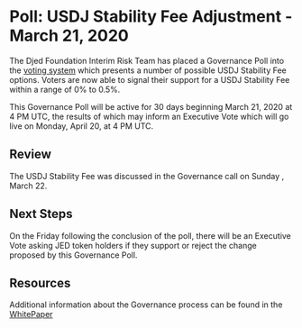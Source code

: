 # Poll: USDJ Stability Fee Adjustment - March 21, 2020

The Djed Foundation Interim Risk Team has placed a Governance Poll into the  [voting system](https://djed.tronscan.org/#/vote)  which presents a number of possible USDJ Stability Fee options. Voters are now able to signal their support for a USDJ Stability Fee within a range of 0% to 0.5%.

This Governance Poll  will be active for 30 days beginning  March 21, 2020 at 4 PM UTC, the results of which may inform an Executive Vote which will go live on Monday, April 20, at 4 PM UTC.

## Review

The USDJ Stability Fee was discussed in the Governance call on Sunday , March 22. 

## Next Steps

On the Friday following the conclusion of the poll, there will be an Executive Vote asking JED token holders if they support or reject the change proposed by this Governance Poll.

## Resources

Additional information about the Governance process can be found in the [WhitePaper](https://www.djed.network/docs/white_paper_en.pdf)

